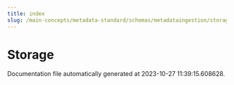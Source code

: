 ```yaml
---
title: index
slug: /main-concepts/metadata-standard/schemas/metadataingestion/storage
---
```


# Storage

Documentation file automatically generated at 2023-10-27 11:39:15.608628.
